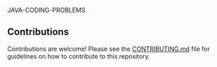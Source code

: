 JAVA-CODING-PROBLEMS

## Contributions

Contributions are welcome! Please see the [CONTRIBUTING.md](CONTRIBUTING.md) file for guidelines on how to contribute to this repository.

